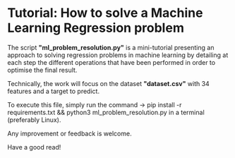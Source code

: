 # Tutorial: How to solve a Machine Learning Regression problem

The script **"ml_problem_resolution.py"** is a mini-tutorial presenting an approach to solving regression problems in machine learning by detailing at each step the different operations that have been performed in order to optimise the final result.

Technically, the work will focus on the dataset **"dataset.csv"** with 34 features and a target to predict.

To execute this file, simply run the command 
-> pip install -r requirements.txt && python3 ml_problem_resolution.py
in a terminal (preferably Linux).

Any improvement or feedback is welcome.

Have a good read!
